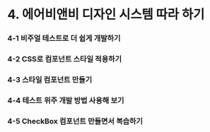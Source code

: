 # 4. 에어비앤비 디자인 시스템 따라 하기

### 4-1 비주얼 테스트로 더 쉽게 개발하기

### 4-2 CSS로 컴포넌트 스타일 적용하기

### 4-3 스타일 컴포넌트 만들기

### 4-4 테스트 위주 개발 방법 사용해 보기

### 4-5 CheckBox 컴포넌트 만들면서 복습하기